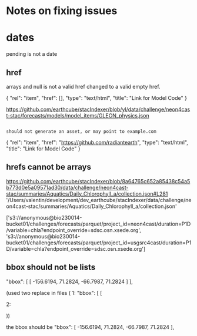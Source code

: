 # Notes on fixing issues

# dates
pending is not a date

## href
arrays and null is not a valid href
changed to a valid empty href.

{
      "rel": "item",
      "href": [],
      "type": "text/html",
      "title": "Link for Model Code"
    }

https://github.com/earthcube/stacIndexer/blob/yl/data/challenge/neon4cast-stac/forecasts/models/model_items/GLEON_physics.json
```

should not generate an asset, or may point to example.com

```
{
      "rel": "item",
      "href": "https://github.com/radiantearth",
      "type": "text/html",
      "title": "Link for Model Code"
    }
## hrefs cannot be arrays
https://github.com/earthcube/stacIndexer/blob/8a64765c652a85438c54a5b773d0e5a09571ad30/data/challenge/neon4cast-stac/summaries/Aquatics/Daily_Chlorophyll_a/collection.json#L281
'/Users/valentin/development/dev_earthcube/stacIndexer/data/challenge/neon4cast-stac/summaries/Aquatics/Daily_Chlorophyll_a/collection.json'

['s3://anonymous@bio230014-bucket01/challenges/forecasts/parquet/project_id=neon4cast/duration=P1D/variable=chla?endpoint_override=sdsc.osn.xsede.org', 's3://anonymous@bio230014-bucket01/challenges/forecasts/parquet/project_id=usgsrc4cast/duration=P1D/variable=chla?endpoint_override=sdsc.osn.xsede.org']


## bbox should not be lists

"bbox": [
    [
      -156.6194,
      71.2824,
      -66.7987,
      71.2824
    ]
  ],

(used two replace in files (
1:
"bbox": [
    [

2:

))

the bbox should be 
"bbox": [
      -156.6194,
      71.2824,
      -66.7987,
      71.2824
  ],
